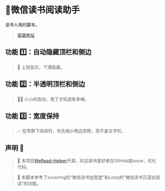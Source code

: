 # 📘微信读书阅读助手

读书人用的脚本。

> [安装地址](https://greasyfork.org/zh-CN/scripts/420774-%E5%BE%AE%E4%BF%A1%E8%AF%BB%E4%B9%A6%E9%98%85%E8%AF%BB%E5%8A%A9%E6%89%8B)

## 功能 1️⃣：自动隐藏顶栏和侧边
> 🥡 上划显示，下滑隐藏。

## 功能 2️⃣：半透明顶栏和侧边
> 😶‍🌫️ 小小的改动，用了才知道有多棒。

## 功能 3️⃣：宽度保持

> ✅ 在窄屏下阅读时，优先缩小两边空隙，而不是文字栏。

## 声明 👀

> 📝 本项目[WeRead-Helper](https://github.com/mefengl/WeRead-Helper)开源，欢迎读书爱好者在GitHub提issue，优化代码。

> 🎈 本脚本参考了xvusrmqj的“微信读书加宽度”和Lossj的“微信读书沉浸式阅读”的功能。
